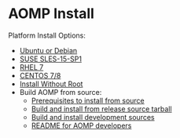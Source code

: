 # AOMP Install 
Platform Install Options:
- [Ubuntu or Debian](UBUNTUINSTALL.md)
- [SUSE SLES-15-SP1](SLES15INSTALL.md)
- [RHEL 7](RHELINSTALL.md)
- [CENTOS 7/8](CENTOSINSTALL.md)
- [Install Without Root](NOROOTINSTALL.md)
- Build AOMP from source:
   * [Prerequisites to install from source](SOURCEINSTALL_PREREQUISITE.md)
   * [Build and install from release source tarball](RELEASESOURCEINSTALL.md)
   * [Build and install development sources](SOURCEINSTALL.md)
   * [README for AOMP developers](../bin/README.md)
